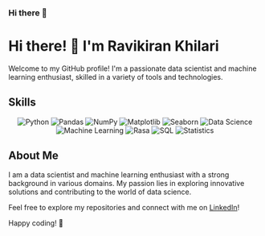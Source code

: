 ### Hi there 👋

<!--
**Ravikiran004/Ravikiran004** is a ✨ _special_ ✨ repository because its `README.md` (this file) appears on your GitHub profile.

Here are some ideas to get you started:

- 🔭 I’m currently working on ...
- 🌱 I’m currently learning ...
- 👯 I’m looking to collaborate on ...
- 🤔 I’m looking for help with ...
- 💬 Ask me about ...
- 📫 How to reach me: ...
- 😄 Pronouns: ...
- ⚡ Fun fact: ...
-->


# Hi there! 👋 I'm Ravikiran Khilari

Welcome to my GitHub profile! I'm a passionate data scientist and machine learning enthusiast, skilled in a variety of tools and technologies.

## Skills

<p align="center">
  <!-- Python -->
  <img src="https://img.shields.io/badge/Python-3776AB?style=for-the-badge&logo=python&logoColor=white" alt="Python">
  
  <!-- Pandas -->
  <img src="https://img.shields.io/badge/Pandas-150458?style=for-the-badge&logo=pandas&logoColor=white" alt="Pandas">
  
  <!-- NumPy -->
  <img src="https://img.shields.io/badge/NumPy-013243?style=for-the-badge&logo=numpy&logoColor=white" alt="NumPy">
  
  <!-- Matplotlib -->
  <img src="https://img.shields.io/badge/Matplotlib-3776AB?style=for-the-badge&logo=python&logoColor=white" alt="Matplotlib">
  
  <!-- Seaborn -->
  <img src="https://img.shields.io/badge/Seaborn-3794FF?style=for-the-badge&logo=python&logoColor=white" alt="Seaborn">
  
  <!-- Data Science -->
  <img src="https://img.shields.io/badge/Data%20Science-8CAAE6?style=for-the-badge" alt="Data Science">
  
  <!-- Machine Learning -->
  <img src="https://img.shields.io/badge/Machine%20Learning-FDAB3D?style=for-the-badge" alt="Machine Learning">
  
  <!-- Rasa -->
  <img src="https://img.shields.io/badge/Rasa-3D2E62?style=for-the-badge" alt="Rasa">
  
  <!-- SQL -->
  <img src="https://img.shields.io/badge/SQL-00758F?style=for-the-badge&logo=sql&logoColor=white" alt="SQL">
  
  <!-- Statistics -->
  <img src="https://img.shields.io/badge/Statistics-1F425F?style=for-the-badge" alt="Statistics">
</p>

## About Me

I am a data scientist and machine learning enthusiast with a strong background in various domains. My passion lies in exploring innovative solutions and contributing to the world of data science.

Feel free to explore my repositories and connect with me on [LinkedIn](#)!

Happy coding! 🚀
